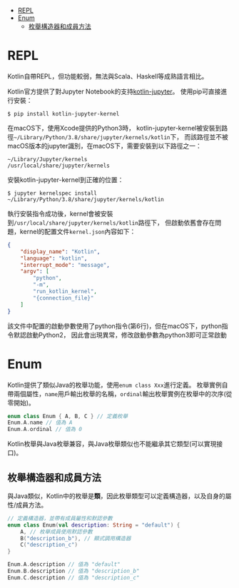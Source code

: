 <!-- TOC -->

- [REPL](#repl)
- [Enum](#enum)
	- [枚舉構造器和成員方法](#枚舉構造器和成員方法)

<!-- /TOC -->



# REPL
Kotlin自帶REPL，但功能較弱，無法與Scala、Haskell等成熟語言相比。

Kotlin官方提供了對Jupyter Notebook的支持[kotlin-jupyter](https://github.com/Kotlin/kotlin-jupyter)。
使用pip可直接進行安裝：

```
$ pip install kotlin-jupyter-kernel
```

在macOS下，使用Xcode提供的Python3時，
kotlin-jupyter-kernel被安裝到路徑`~/Library/Python/3.8/share/jupyter/kernels/kotlin`下，
而該路徑並不被macOS版本的jupyter識別，在macOS下，需要安裝到以下路徑之一：

```
~/Library/Jupyter/kernels
/usr/local/share/jupyter/kernels
```

安裝kotlin-jupyter-kernel到正確的位置：

```
$ jupyter kernelspec install ~/Library/Python/3.8/share/jupyter/kernels/kotlin
```

執行安裝指令成功後，kernel會被安裝到`/usr/local/share/jupyter/kernels/kotlin`路徑下，
但啟動依舊會存在問題，kernel的配置文件`kernel.json`內容如下：

```json
{
    "display_name": "Kotlin",
    "language": "kotlin",
    "interrupt_mode": "message",
    "argv": [
        "python",
        "-m",
        "run_kotlin_kernel",
        "{connection_file}"
    ]
}
```

該文件中配置的啟動參數使用了python指令(第6行)，但在macOS下，python指令默認啟動Python2，
因此會出現異常，修改啟動參數為python3即可正常啟動



# Enum
Kotlin提供了類似Java的枚舉功能，使用`enum class Xxx`進行定義。
枚舉實例自帶兩個屬性，`name`用戶輸出枚舉的名稱，`ordinal`輸出枚舉實例在枚舉中的次序(從零開始)。

```kt
enum class Enum { A, B, C } // 定義枚舉
Enum.A.name // 值為 A
Enum.A.ordinal // 值為 0
```

Kotlin枚舉與Java枚舉兼容，與Java枚舉類似也不能繼承其它類型(可以實現接口)。

## 枚舉構造器和成員方法
與Java類似，Kotlin中的枚舉是**類**，因此枚舉類型可以定義構造器，以及自身的屬性/成員方法。

```kt
// 定義構造器，並帶有成員屬性和默認參數
enum class Enum(val description: String = "default") {
	A, // 枚舉成員使用默認參數
	B("description_b"), // 顯式調用構造器
	C("description_c")
}

Enum.A.description // 值為 "default"
Enum.B.description // 值為 "description_b"
Enum.C.description // 值為 "description_c"
```
